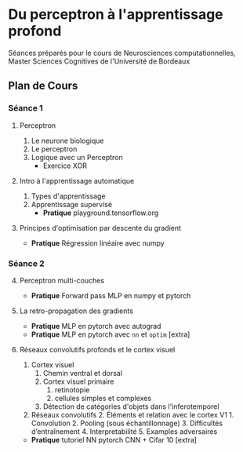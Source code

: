 # Du perceptron à l'apprentissage profond
Séances préparés pour le cours de Neurosciences computationnelles, Master Sciences Cognitives de l'Université de Bordeaux

## Plan de Cours
### Séance 1
1. Perceptron
    1. Le neurone biologique
    2. Le perceptron
    3. Logique avec un Perceptron
        * Exercice XOR

2. Intro à l'apprentissage automatique
    1. Types d'apprentissage
    2. Apprentissage supervisé
        * **Pratique** playground.tensorflow.org

3. Principes d'optimisation par descente du gradient
    * **Pratique** Régression linéaire avec numpy

### Séance 2

4. Perceptron multi-couches
    * **Pratique** Forward pass MLP en numpy et pytorch

5. La retro-propagation des gradients
    * **Pratique** MLP en pytorch avec autograd
    * **Pratique** MLP en pytorch avec `nn` et `optim` [extra]

6. Réseaux convolutifs profonds et le cortex visuel
    1. Cortex visuel
        1. Chemin ventral et dorsal
        1. Cortex visuel primaire    
            1. retinotopie
            2. cellules simples et complexes
        3. Détection de catégories d'objets dans l'inferotemporel
    2. Réseaux convolutifs
        2. Éléments et relation avec le cortex V1
            1. Convolution
            2. Pooling (sous échantillonnage)
        3. Difficultés d’entraînement
        4. Interpretabilité
        5. Examples adversaires
    * **Pratique** tutoriel NN pytorch CNN + Cifar 10 [extra]
